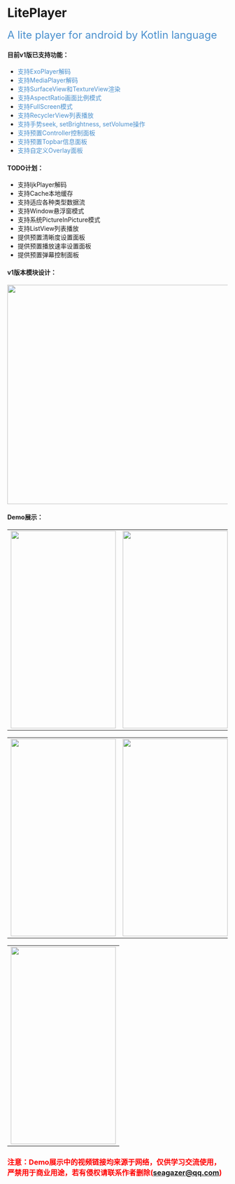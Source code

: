 # LitePlayer
<font color=#4A90CE size=5>A lite player for android by Kotlin language</font>

#### 目前v1版已支持功能：
* <font color=#4A90CE>支持ExoPlayer解码</font>
* <font color=#4A90CE>支持MediaPlayer解码</font>
* <font color=#4A90CE>支持SurfaceView和TextureView渲染</font>
* <font color=#4A90CE>支持AspectRatio画面比例模式</font>
* <font color=#4A90CE>支持FullScreen模式</font>
* <font color=#4A90CE>支持RecyclerView列表播放</font>
* <font color=#4A90CE>支持手势seek, setBrightness, setVolume操作</font>
* <font color=#4A90CE>支持预置Controller控制面板</font>
* <font color=#4A90CE>支持预置Topbar信息面板</font>
* <font color=#4A90CE>支持自定义Overlay面板</font>

#### TODO计划：
* 支持IjkPlayer解码
* 支持Cache本地缓存
* 支持适应各种类型数据流
* 支持Window悬浮窗模式
* 支持系统PictureInPicture模式
* 支持ListView列表播放
* 提供预置清晰度设置面板
* 提供预置播放速率设置面板
* 提供预置弹幕控制面板



#### v1版本模块设计：
<img src="https://upload-images.jianshu.io/upload_images/4420407-43ebcad07f04fe94.png?imageMogr2/auto-orient/strip%7CimageView2/2/w/1240" width="820" height="500"/>

#### Demo展示：
<table>
<tr>
<td><center><img src="https://upload-images.jianshu.io/upload_images/4420407-a27b968e174058bd.png?imageMogr2/auto-orient/strip%7CimageView2/2/w/1240" width="240" height="450"/></center></td>
<td><center><img src="https://upload-images.jianshu.io/upload_images/4420407-c1eb65b099d8cc30.png?imageMogr2/auto-orient/strip%7CimageView2/2/w/1240" width="240" height="450"/></center></td>
<td><center><img src="https://upload-images.jianshu.io/upload_images/4420407-fc89b62de8f8aa38.png?imageMogr2/auto-orient/strip%7CimageView2/2/w/1240" width="240" height="450"/></center></td>
</tr>
</table>
<table>
<tr>
<td><center><img src="https://upload-images.jianshu.io/upload_images/4420407-500a2aaa6c1cd16f.png?imageMogr2/auto-orient/strip%7CimageView2/2/w/1240" width="240" height="450"/></center></td>
<td><center><img src="https://upload-images.jianshu.io/upload_images/4420407-b02251c1eee82c6e.png?imageMogr2/auto-orient/strip%7CimageView2/2/w/1240" width="240" height="450"/></center></td>
<td><center><img src="https://upload-images.jianshu.io/upload_images/4420407-24c3a4ce486587fa.png?imageMogr2/auto-orient/strip%7CimageView2/2/w/1240" width="240" height="450"/></center></td>
</tr>
</table>
<table>
<tr>
<td><center><img src="https://upload-images.jianshu.io/upload_images/4420407-08cf02a96152ed76.png?imageMogr2/auto-orient/strip%7CimageView2/2/w/1240" width="240" height="450"/></center></td>
</tr>
</table>

### <font color=#ff0000>注意：Demo展示中的视频链接均来源于网络，仅供学习交流使用，严禁用于商业用途，若有侵权请联系作者删除(seagazer@qq.com) </color>